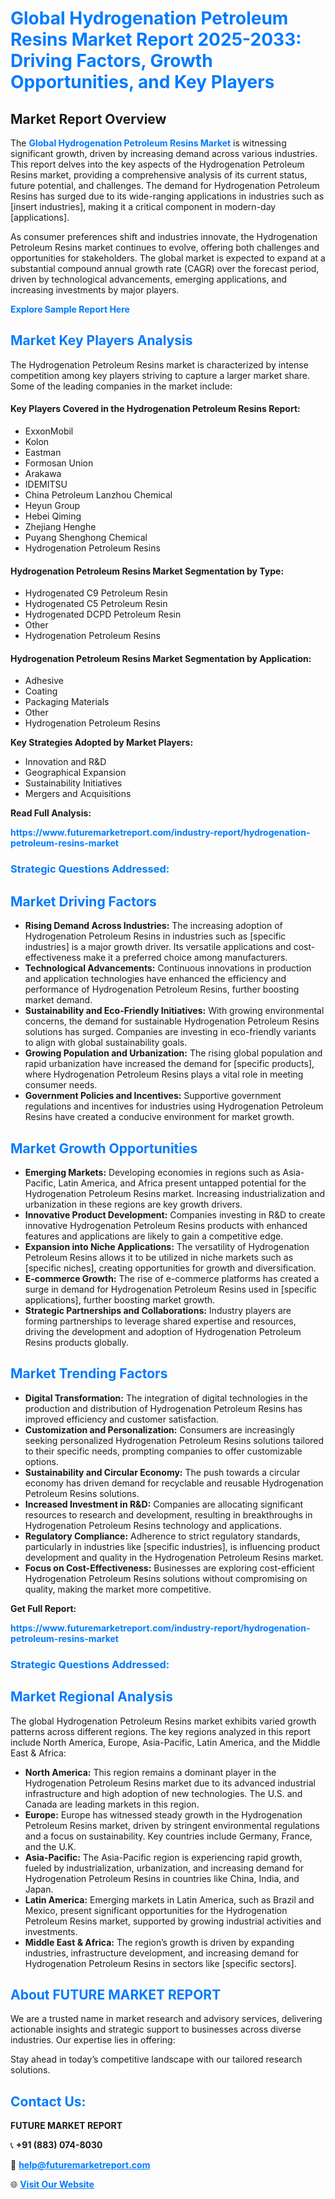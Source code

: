 <h1 style="color: #007BFF;">Global Hydrogenation Petroleum Resins Market Report 2025-2033: Driving Factors, Growth Opportunities, and Key Players</h1>

<section id="overview">
<h2>Market Report Overview</h2>
<p>The <a href="https://www.futuremarketreport.com/industry-report/hydrogenation-petroleum-resins-market" style="color: #007BFF; text-decoration: none;"><strong>Global Hydrogenation Petroleum Resins Market</strong></a> is witnessing significant growth, driven by increasing demand across various industries. This report delves into the key aspects of the Hydrogenation Petroleum Resins market, providing a comprehensive analysis of its current status, future potential, and challenges. The demand for Hydrogenation Petroleum Resins has surged due to its wide-ranging applications in industries such as [insert industries], making it a critical component in modern-day [applications].</p>
<p>As consumer preferences shift and industries innovate, the Hydrogenation Petroleum Resins market continues to evolve, offering both challenges and opportunities for stakeholders. The global market is expected to expand at a substantial compound annual growth rate (CAGR) over the forecast period, driven by technological advancements, emerging applications, and increasing investments by major players.</p>
</section>

<section id="overview">
<p><a href="https://www.futuremarketreport.com/request-sample/reportId=106788" style="color: #007BFF; text-decoration: none;"><strong>Explore Sample Report Here</strong></a></p>
</section>

<section id="key-players">
<h2 style="color: #007BFF;">Market Key Players Analysis</h2>
<p>The Hydrogenation Petroleum Resins market is characterized by intense competition among key players striving to capture a larger market share. Some of the leading companies in the market include:</p>
<h4>Key Players Covered in the Hydrogenation Petroleum Resins Report:</h4>
<ul><li>ExxonMobil</li><li>Kolon</li><li>Eastman</li><li>Formosan Union</li><li>Arakawa</li><li>IDEMITSU</li><li>China Petroleum Lanzhou Chemical</li><li>Heyun Group</li><li>Hebei Qiming</li><li>Zhejiang Henghe</li><li>Puyang Shenghong Chemical</li><li>Hydrogenation Petroleum Resins</li></ul>
<h4>Hydrogenation Petroleum Resins Market Segmentation by Type:</h4>
<ul><li>Hydrogenated C9 Petroleum Resin</li><li>Hydrogenated C5 Petroleum Resin</li><li>Hydrogenated DCPD Petroleum Resin</li><li>Other</li><li>Hydrogenation Petroleum Resins</li></ul>

<h4>Hydrogenation Petroleum Resins Market Segmentation by Application:</h4>
<ul><li>Adhesive</li><li>Coating</li><li>Packaging Materials</li><li>Other</li><li>Hydrogenation Petroleum Resins</li></ul>
<p><strong>Key Strategies Adopted by Market Players:</strong></p>
<ul>
<li>Innovation and R&D</li>
<li>Geographical Expansion</li>
<li>Sustainability Initiatives</li>
<li>Mergers and Acquisitions</li>
</ul>
</section>

<section>
<p><strong>Read Full Analysis: </strong></p><a href="https://www.futuremarketreport.com/industry-report/hydrogenation-petroleum-resins-market" style="color: #007BFF; text-decoration: none;"><strong>https://www.futuremarketreport.com/industry-report/hydrogenation-petroleum-resins-market</strong></a>
<h3 style="color: #007BFF;">Strategic Questions Addressed:</h3>
</section>

<section id="driving-factors">
<h2 style="color: #007BFF;">Market Driving Factors</h2>
<ul>
<li><strong>Rising Demand Across Industries:</strong> The increasing adoption of Hydrogenation Petroleum Resins in industries such as [specific industries] is a major growth driver. Its versatile applications and cost-effectiveness make it a preferred choice among manufacturers.</li>
<li><strong>Technological Advancements:</strong> Continuous innovations in production and application technologies have enhanced the efficiency and performance of Hydrogenation Petroleum Resins, further boosting market demand.</li>
<li><strong>Sustainability and Eco-Friendly Initiatives:</strong> With growing environmental concerns, the demand for sustainable Hydrogenation Petroleum Resins solutions has surged. Companies are investing in eco-friendly variants to align with global sustainability goals.</li>
<li><strong>Growing Population and Urbanization:</strong> The rising global population and rapid urbanization have increased the demand for [specific products], where Hydrogenation Petroleum Resins plays a vital role in meeting consumer needs.</li>
<li><strong>Government Policies and Incentives:</strong> Supportive government regulations and incentives for industries using Hydrogenation Petroleum Resins have created a conducive environment for market growth.</li>
</ul>
</section>

<section id="growth-opportunities">
<h2 style="color: #007BFF;">Market Growth Opportunities</h2>
<ul>
<li><strong>Emerging Markets:</strong> Developing economies in regions such as Asia-Pacific, Latin America, and Africa present untapped potential for the Hydrogenation Petroleum Resins market. Increasing industrialization and urbanization in these regions are key growth drivers.</li>
<li><strong>Innovative Product Development:</strong> Companies investing in R&D to create innovative Hydrogenation Petroleum Resins products with enhanced features and applications are likely to gain a competitive edge.</li>
<li><strong>Expansion into Niche Applications:</strong> The versatility of Hydrogenation Petroleum Resins allows it to be utilized in niche markets such as [specific niches], creating opportunities for growth and diversification.</li>
<li><strong>E-commerce Growth:</strong> The rise of e-commerce platforms has created a surge in demand for Hydrogenation Petroleum Resins used in [specific applications], further boosting market growth.</li>
<li><strong>Strategic Partnerships and Collaborations:</strong> Industry players are forming partnerships to leverage shared expertise and resources, driving the development and adoption of Hydrogenation Petroleum Resins products globally.</li>
</ul>
</section>

<section id="trending-factors">
<h2 style="color: #007BFF;">Market Trending Factors</h2>
<ul>
<li><strong>Digital Transformation:</strong> The integration of digital technologies in the production and distribution of Hydrogenation Petroleum Resins has improved efficiency and customer satisfaction.</li>
<li><strong>Customization and Personalization:</strong> Consumers are increasingly seeking personalized Hydrogenation Petroleum Resins solutions tailored to their specific needs, prompting companies to offer customizable options.</li>
<li><strong>Sustainability and Circular Economy:</strong> The push towards a circular economy has driven demand for recyclable and reusable Hydrogenation Petroleum Resins solutions.</li>
<li><strong>Increased Investment in R&D:</strong> Companies are allocating significant resources to research and development, resulting in breakthroughs in Hydrogenation Petroleum Resins technology and applications.</li>
<li><strong>Regulatory Compliance:</strong> Adherence to strict regulatory standards, particularly in industries like [specific industries], is influencing product development and quality in the Hydrogenation Petroleum Resins market.</li>
<li><strong>Focus on Cost-Effectiveness:</strong> Businesses are exploring cost-efficient Hydrogenation Petroleum Resins solutions without compromising on quality, making the market more competitive.</li>
</ul>
</section>

<section>
<p><strong>Get Full Report: </strong></p><a href="https://www.futuremarketreport.com/industry-report/hydrogenation-petroleum-resins-market" style="color: #007BFF; text-decoration: none;"><strong>https://www.futuremarketreport.com/industry-report/hydrogenation-petroleum-resins-market</strong></a>
<h3 style="color: #007BFF;">Strategic Questions Addressed:</h3>
</section>


<section id="regional-analysis">
<h2 style="color: #007BFF;">Market Regional Analysis</h2>
<p>The global Hydrogenation Petroleum Resins market exhibits varied growth patterns across different regions. The key regions analyzed in this report include North America, Europe, Asia-Pacific, Latin America, and the Middle East & Africa:</p>
<ul>
<li><strong>North America:</strong> This region remains a dominant player in the Hydrogenation Petroleum Resins market due to its advanced industrial infrastructure and high adoption of new technologies. The U.S. and Canada are leading markets in this region.</li>
<li><strong>Europe:</strong> Europe has witnessed steady growth in the Hydrogenation Petroleum Resins market, driven by stringent environmental regulations and a focus on sustainability. Key countries include Germany, France, and the U.K.</li>
<li><strong>Asia-Pacific:</strong> The Asia-Pacific region is experiencing rapid growth, fueled by industrialization, urbanization, and increasing demand for Hydrogenation Petroleum Resins in countries like China, India, and Japan.</li>
<li><strong>Latin America:</strong> Emerging markets in Latin America, such as Brazil and Mexico, present significant opportunities for the Hydrogenation Petroleum Resins market, supported by growing industrial activities and investments.</li>
<li><strong>Middle East & Africa:</strong> The region’s growth is driven by expanding industries, infrastructure development, and increasing demand for Hydrogenation Petroleum Resins in sectors like [specific sectors].</li>
</ul>
</section>

<footer>
<h2 style="color: #007BFF;">About FUTURE MARKET REPORT</h2>
<p>We are a trusted name in market research and advisory services, delivering actionable insights and strategic support to businesses across diverse industries. Our expertise lies in offering:</p>

<p>Stay ahead in today’s competitive landscape with our tailored research solutions.</p>

<h2 style="color: #007BFF;">Contact Us:</h2>
<p><strong>FUTURE MARKET REPORT</strong></p>
<p>📞 <strong>+91 (883) 074-8030</strong></p>
<p>📧 <strong><a href="mailto:help@futuremarketreport.com" style="color: #007BFF;">help@futuremarketreport.com</a></strong></p>
<p>🌐 <strong><a href="https://www.futuremarketreport.com/" style="color: #007BFF;">Visit Our Website</a></strong></p>
</footer>